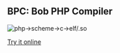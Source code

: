 ## BPC: Bob PHP Compiler



![php->scheme->c->elf/.so](https://bpc.dev/bpc.svg)



[Try it online](https://bpc.dev)
